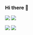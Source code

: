 ### Hi there 👋

<img src="https://img.shields.io/badge/C++-blue.svg?style=flat-square&logo=C%2B%2B&logoColor=white"/>
<img src="https://img.shields.io/badge/Kotlin-7F52FF?style=flat-square&logo=Kotlin&logoColor=white"/>

<a href="https://github.com/ChocoBreeze"><img src = "https://hits.seeyoufarm.com/api/count/incr/badge.svg?url=https%3A%2F%2Fgithub.com%2FChocoBreeze&count_bg=%23000000&title_bg=%23FF0000&icon=github.svg&icon_color=%23E7E7E7&title=GitHub&edge_flat=false"/></a>
<a href="https://blog.naver.com/ds030337"><img src = "https://hits.seeyoufarm.com/api/count/incr/badge.svg?url=https%3A%2F%2Fblog.naver.com%2Fds030337&count_bg=%23000000&title_bg=%230000FF&icon=github.svg&icon_color=%23E7E7E7&title=Blog&edge_flat=false"/></a>



<!--
**ChocoBreeze/ChocoBreeze** is a ✨ _special_ ✨ repository because its `README.md` (this file) appears on your GitHub profile.

Here are some ideas to get you started:

- 🔭 I’m currently working on ...
- 🌱 I’m currently learning ...
- 👯 I’m looking to collaborate on ...
- 🤔 I’m looking for help with ...
- 💬 Ask me about ...
- 📫 How to reach me: ...
- 😄 Pronouns: ...
- ⚡ Fun fact: ...
-->

